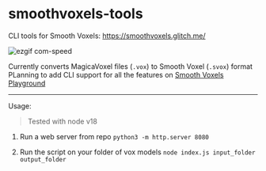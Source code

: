 # smoothvoxels-tools
CLI tools for Smooth Voxels: https://smoothvoxels.glitch.me/

![ezgif com-speed](https://github.com/madjin/smoothvoxel-tools/assets/32600939/2fbc744a-be9c-45db-bbeb-dd7243bd5eac)


Currently converts MagicaVoxel files (`.vox`) to Smooth Voxel (`.svox`) format
PLanning to add CLI support for all the features on [Smooth Voxels Playground](https://smoothvoxels.glitch.me/playground.html)

---

Usage:
> Tested with node v18

1. Run a web server from repo
`python3 -m http.server 8080`

2. Run the script on your folder of vox models
`node index.js input_folder output_folder`
